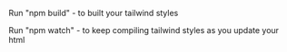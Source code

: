 Run "npm build" - to built your tailwind styles

Run "npm watch" - to keep compiling tailwind styles as you update your html
